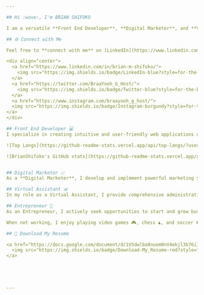 ```yaml
---

## Hi :wave:, I'm BRIAN SHIFOKO

I am a versatile **Front End Developer**, **Digital Marketer**, and **Virtual Assistant** passionate about technology and innovation from **Kenya**

## 🌐 Connect with Me

Feel free to **connect with me** on [LinkedIn](https://www.linkedin.com/in/brian-m-shifoko/) 💼 or [Twitter](https://twitter.com/BraYooh_G_Host/) 🐦 or [Instagram](https://www.instagram.com/braayooh_g_host/) 📸!

<div align="center">
  <a href="https://www.linkedin.com/in/brian-m-shifoko/">
    <img src="https://img.shields.io/badge/LinkedIn-blue?style=for-the-badge&logo=linkedin&logoColor=white" alt="LinkedIn Badge"/>
  </a>
  <a href="https://twitter.com/BraaYooh_G_Host/">
    <img src="https://img.shields.io/badge/Twitter-blue?style=for-the-badge&logo=twitter&logoColor=white" alt="Twitter Badge"/>
  </a>
  <a href="https://www.instagram.com/braayooh_g_host/">
  <img src="https://img.shields.io/badge/Instagram-burgundy?style=for-the-badge&logo=instagram&logoColor=white" alt="Instagram Badge"/>
</a>
</div>

## Front End Developer 💻
I specialize in creating intuitive and user-friendly web applications using **HTML**, **CSS**, **JavaScript**, and leading front-end frameworks. I stay ahead of the curve by continuously learning the latest tech trends and developments 🚀, ensuring I deliver modern and efficient solutions.

![Top Langs](https://github-readme-stats.vercel.app/api/top-langs/?username=BrianShifoko&langs_count=8)

![BrianShifoko's GitHub stats](https://github-readme-stats.vercel.app/api?username=BrianShifoko&show_icons=true&count_private=true)


## Digital Marketer 📈
As a **Digital Marketer**, I develop and implement powerful marketing strategies to drive growth and enhance brand visibility. My expertise spans search engine optimization (SEO) 🔍, social media marketing 📱, and email marketing 📧, helping businesses achieve their marketing goals effectively.

## Virtual Assistant 📊
In my role as a Virtual Assistant, I provide comprehensive administrative and personal support to streamline operations and boost productivity for businesses and individuals.

## Entrepreneur 🌟
As an Entrepreneur, I actively seek opportunities to start and grow businesses across various industries, driven by a passion for innovation and growth.

When not working, I enjoy playing video games 🎮, chess ♟, and soccer ⚽. I'm also dedicated to regional development 🌍 and community building 🤝.

## 📄 Download My Resume

<a href="https://docs.google.com/document/d/1V5dwlba8nuom0nV4ekjl3b76iIti67VyobxXTXcNdl0/edit" alt="Download my Resume" download>
  <img src="https://img.shields.io/badge/Download-My_Resume-red?style=for-the-badge&logo=probot&logoColor=white" />
</a>





---
```

